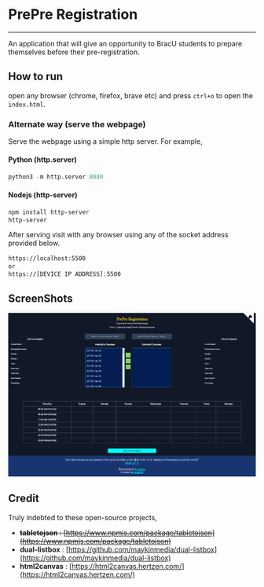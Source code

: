 # PrePre Registration
---

An application that will give an opportunity to BracU students to prepare themselves before their pre-registration.

## How to run

open any browser (chrome, firefox, brave etc) and press `ctrl+o` to open the `index.html`.

### Alternate way (serve the webpage)

Serve the webpage using a simple http server. For example,

#### Python (http.server)

```python
python3 -m http.server 8080
```

#### Nodejs (http-server)

```
npm install http-server
http-server
```
After serving visit with any browser using any of the socket address provided below.
```
https://localhost:5500
or 
https://[DEVICE IP ADDRESS]:5500
```


## ScreenShots

![ss1](./screenshots/demo_desktop.png)



## Credit

Truly indebted to these open-source projects,

* ~~**tabletojson** : [https://www.npmjs.com/package/tabletojson](https://www.npmjs.com/package/tabletojson)~~
* **dual-listbox** : [https://github.com/maykinmedia/dual-listbox](https://github.com/maykinmedia/dual-listbox)
* **html2canvas** : [https://html2canvas.hertzen.com/](https://html2canvas.hertzen.com/) 
